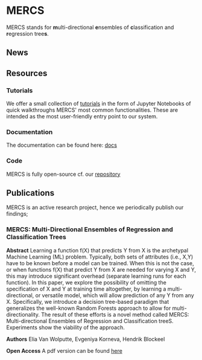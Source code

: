 # MERCS

MERCS stands for **m**ulti-directional **e**nsembles of **c**lassification and **r**egression tree**s**. 

## News

## Resources

### Tutorials

We offer a small collection of [tutorials](https://github.com/eliavw/mercs-v5/tree/master/note/tutorials) in the form of Jupyter Notebooks of quick walkthroughs MERCS' most common functionalities. These are intended as the most user-friendly entry point to our system. 

### Documentation

The documentation can be found here: [docs](https://mercs.readthedocs.io/en/latest/#)

### Code

MERCS is fully open-source cf. our [repository](https://github.com/eliavw/mercs-v5/)

## Publications

MERCS is an active research project, hence we periodically publish our findings;

### MERCS: Multi-Directional Ensembles of Regression and Classification Trees

**Abstract**
Learning a function f(X) that predicts Y from X is the archetypal Machine Learning (ML) problem. Typically, both sets of attributes (i.e., X,Y) have to be known before a model can be trained. When this is not the case, or when functions f(X) that predict Y from X are needed for varying X and Y, this may introduce significant overhead (separate learning runs for each function). In this paper, we explore the possibility of omitting the specification of X and Y at training time altogether, by learning a multi-directional, or versatile model, which will allow prediction of any Y from any X. Specifically, we introduce a decision tree-based paradigm that generalizes the well-known Random Forests approach to allow for multi-directionality. The result of these efforts is a novel method called MERCS: Multi-directional Ensembles of Regression and Classification treeS. Experiments show the viability of the approach.

**Authors**
Elia Van Wolputte, Evgeniya Korneva, Hendrik Blockeel

**Open Access**
A pdf version can be found [here](https://www.aaai.org/ocs/index.php/AAAI/AAAI18/paper/viewFile/16875/16735)
